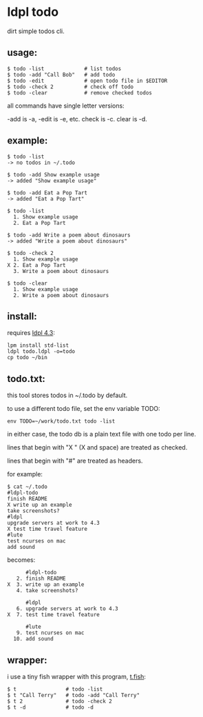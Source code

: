 # ldpl todo

dirt simple todos cli.

## usage:

    $ todo -list             # list todos
    $ todo -add "Call Bob"   # add todo
    $ todo -edit             # open todo file in $EDITOR
    $ todo -check 2          # check off todo
    $ todo -clear            # remove checked todos

all commands have single letter versions:

-add is -a, -edit is -e, etc. check is -c. clear is -d.

## example:

    $ todo -list
    -> no todos in ~/.todo

    $ todo -add Show example usage
    -> added "Show example usage"

    $ todo -add Eat a Pop Tart
    -> added "Eat a Pop Tart"

    $ todo -list
      1. Show example usage
      2. Eat a Pop Tart

    $ todo -add Write a poem about dinosaurs
    -> added "Write a poem about dinosaurs"

    $ todo -check 2
      1. Show example usage
    X 2. Eat a Pop Tart
      3. Write a poem about dinosaurs

    $ todo -clear
      1. Show example usage
      2. Write a poem about dinosaurs

## install:

requires [ldpl 4.3](https://github.com/Lartu/ldpl/tree/4.3):

    lpm install std-list
    ldpl todo.ldpl -o=todo
    cp todo ~/bin

## todo.txt:

this tool stores todos in ~/.todo by default.

to use a different todo file, set the env variable TODO:

    env TODO=~/work/todo.txt todo -list

in either case, the todo db is a plain text file with one todo per line.

lines that begin with "X " (X and space) are treated as checked.

lines that begin with "#" are treated as headers.

for example:

    $ cat ~/.todo
    #ldpl-todo
    finish README
    X write up an example
    take screenshots?
    #ldpl
    upgrade servers at work to 4.3
    X test time travel feature
    #lute
    test ncurses on mac
    add sound

becomes:

          #ldpl-todo
       2. finish README
    X  3. write up an example
       4. take screenshots?

          #ldpl
       6. upgrade servers at work to 4.3
    X  7. test time travel feature

          #lute
       9. test ncurses on mac
      10. add sound

## wrapper:

i use a tiny fish wrapper with this program, [t.fish](./t.fish):

    $ t                # todo -list
    $ t "Call Terry"   # todo -add "Call Terry"
    $ t 2              # todo -check 2
    $ t -d             # todo -d

